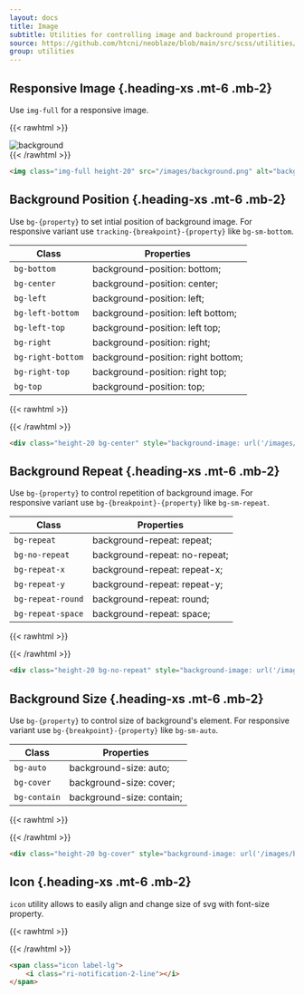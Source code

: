 ```yaml
---
layout: docs
title: Image
subtitle: Utilities for controlling image and backround properties.
source: https://github.com/htcni/neoblaze/blob/main/src/scss/utilities/_image.scss
group: utilities
---
```


## Responsive Image {.heading-xs .mt-6 .mb-2}

Use `img-full` for a responsive image.

{{< rawhtml >}}
<div class="mt-8">
	<img class="img-full height-20" src="/images/background.png" alt="background"/>
</div>
{{< /rawhtml >}}

``` html
<img class="img-full height-20" src="/images/background.png" alt="background"/>
``` 

## Background Position {.heading-xs .mt-6 .mb-2}

Use `bg-{property}` to set intial position of background image.
For responsive variant use `tracking-{breakpoint}-{property}` like `bg-sm-bottom`.

Class | Properties 
--- | --- |  
`bg-bottom`       | background-position: bottom;
`bg-center`       | background-position: center; 
`bg-left`         | background-position: left; 
`bg-left-bottom`  | background-position: left bottom; 
`bg-left-top`     | background-position: left top; 
`bg-right`        | background-position: right; 
`bg-right-bottom` | background-position: right bottom; 
`bg-right-top`    | background-position: right top; 
`bg-top`          | background-position: top; 


{{< rawhtml >}}
<div class="mt-8 height-20 bg-center" style="background-image: url('/images/background.png')">
</div>
{{< /rawhtml >}}

``` html
<div class="height-20 bg-center" style="background-image: url('/images/background.png')"></div>
``` 

## Background Repeat {.heading-xs .mt-6 .mb-2}

Use `bg-{property}` to control repetition of background image.
For responsive variant use `bg-{breakpoint}-{property}` like `bg-sm-repeat`.

Class | Properties 
--- | --- |  
`bg-repeat`       | background-repeat: repeat;
`bg-no-repeat`    | background-repeat: no-repeat; 
`bg-repeat-x`     | background-repeat: repeat-x; 
`bg-repeat-y`     | background-repeat: repeat-y; 
`bg-repeat-round` | background-repeat: round; 
`bg-repeat-space` | background-repeat: space; 


{{< rawhtml >}}
<div class="mt-8 height-20 bg-no-repeat" style="background-image: url('/images/background.png')">
</div>
{{< /rawhtml >}}

``` html
<div class="height-20 bg-no-repeat" style="background-image: url('/images/background.png')"></div>
```

## Background Size {.heading-xs .mt-6 .mb-2}

Use `bg-{property}` to control size of background's element.
For responsive variant use `bg-{breakpoint}-{property}` like `bg-sm-auto`.

Class | Properties 
--- | --- |  
`bg-auto`     | background-size: auto;
`bg-cover`    | background-size: cover; 
`bg-contain`  | background-size: contain; 


{{< rawhtml >}}
<div class="mt-8 height-20 bg-cover" style="background-image: url('/images/background.png')">
</div>
{{< /rawhtml >}}

``` html
<div class="height-20 bg-cover" style="background-image: url('/images/background.png')"></div>
```

## Icon {.heading-xs .mt-6 .mb-2}

`icon` utility allows to easily align and change size of svg with font-size property. 

{{< rawhtml >}}
<div class="mt-4">
	<span class="icon label-lg">
		<i class="ri-notification-2-line"></i>
	</span>
</div>
{{< /rawhtml >}}

``` html
<span class="icon label-lg">
	<i class="ri-notification-2-line"></i>
</span>
```